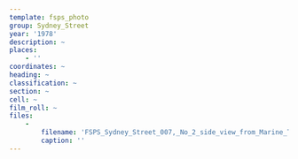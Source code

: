 ```yaml
---
template: fsps_photo
group: Sydney_Street
year: '1978'
description: ~
places:
    - ''
coordinates: ~
heading: ~
classification: ~
section: ~
cell: ~
film_roll: ~
files:
    -
        filename: 'FSPS_Sydney_Street_007,_No_2_side_view_from_Marine_Tce,_16-5-G,_1978.png'
        caption: ''
---
```

